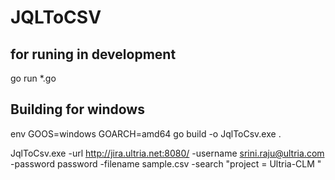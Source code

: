 # JQLToCSV

## for runing in development

go run \*.go

## Building for windows

env GOOS=windows GOARCH=amd64 go build -o JqlToCsv.exe .

JqlToCsv.exe -url http://jira.ultria.net:8080/ -username srini.raju@ultria.com -password password -filename sample.csv -search "project = Ultria-CLM "
